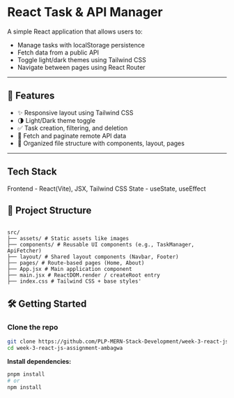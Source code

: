 # React Task & API Manager

A simple React application that allows users to:

- Manage tasks with localStorage persistence
- Fetch data from a public API
- Toggle light/dark themes using Tailwind CSS
- Navigate between pages using React Router

---

## 🚀 Features

- ✨ Responsive layout using Tailwind CSS
- 🌗 Light/Dark theme toggle
- ✅ Task creation, filtering, and deletion
- 📡 Fetch and paginate remote API data
- 📁 Organized file structure with components, layout, pages

---

## Tech Stack

Frontend - React(Vite), JSX, Tailwind CSS
State - useState, useEffect


## 📂 Project Structure

```

src/
├── assets/ # Static assets like images
├── components/ # Reusable UI components (e.g., TaskManager, ApiFetcher)
├── layout/ # Shared layout components (Navbar, Footer)
├── pages/ # Route-based pages (Home, About)
├── App.jsx # Main application component
├── main.jsx # ReactDOM.render / createRoot entry
├── index.css # Tailwind CSS + base styles'

```

## 🛠️ Getting Started

### Clone the repo
```bash 
git clone https://github.com/PLP-MERN-Stack-Development/week-3-react-js-assignment-ambagwa.git
cd week-3-react-js-assignment-ambagwa
```

**Install dependencies:**

```bash
pnpm install
# or
npm install

